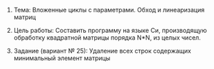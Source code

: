 
1.	Тема: Вложенные циклы с параметрами. Обход и линеаризация матриц

2.	Цель работы: Составить программу на языке Си, производящую обработку квадратной матрицы порядка N*N, из целых чисел. 

3.	Задание (вариант № 25): Удаление всех строк содержащих минимальный элемент матрицы
